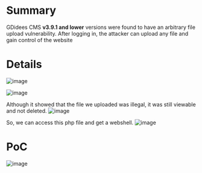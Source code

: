 # Summary
GDidees CMS **v3.9.1 and lower** versions were found to have an arbitrary file upload vulnerability.
After logging in, the attacker can upload any file and gain control of the website

# Details

![image](https://github.com/user-attachments/assets/edec9c1f-9133-4b3e-a418-7ac0f7bb021c)

![image](https://github.com/user-attachments/assets/d2ce9ce9-179f-46ca-81dd-890567686189)

Although it showed that the file we uploaded was illegal, it was still viewable and not deleted.
![image](https://github.com/user-attachments/assets/15333da1-ef0d-4045-8b60-e9e47c68fbfd)

So, we can access this php file and get a webshell.
![image](https://github.com/user-attachments/assets/02f2dd7f-d0d7-4c01-b19c-8f1641a10cab)


# PoC
![image](https://github.com/user-attachments/assets/02f2dd7f-d0d7-4c01-b19c-8f1641a10cab)
